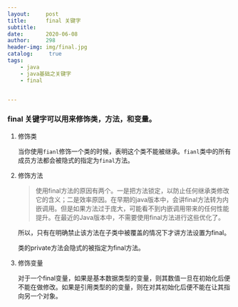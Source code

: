 ```yaml
---
layout:     post
title:      final 关键字
subtitle:   
date:       2020-06-08
author:     298
header-img: img/final.jpg
catalog: 	 true
tags:
    - java
    - java基础之关键字
    - final


---
```




### final 关键字可以用来修饰类，方法，和变量。

1. 修饰类

   当你使用`fianl`修饰一个类的时候，表明这个类不能被继承。`fianl`类中的所有成员方法都会被隐式的指定为`final`方法。

   

2. 修饰方法

   >使用final方法的原因有两个。一是把方法锁定，以防止任何继承类修改它的含义；二是效率原因。在早期的java版本中，会讲final方法转为内嵌调用。但是如果方法过于庞大，可能看不到内嵌调用带来的任何性能提升。在最近的Java版本中，不需要使用final方法进行这些优化了。

   所以，只有在明确禁止该方法在子类中被覆盖的情况下才讲方法设置为final。

   类的private方法会隐式的被指定为final方法。

3. 修饰变量

   对于一个final变量，如果是基本数据类型的变量，则其数值一旦在初始化后便不能在做修改。如果是引用类型的的变量，则在对其初始化后便不能在让其指向另一个对象。



